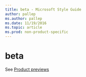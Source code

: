 ```yaml
---
title: beta - Microsoft Style Guide
author: pallep
ms.author: pallep
ms.date: 11/19/2016
ms.topic: article
ms.prod: non-product-specific
---
```


# beta

See [Product previews](/style-guide/new-products/product-previews)
